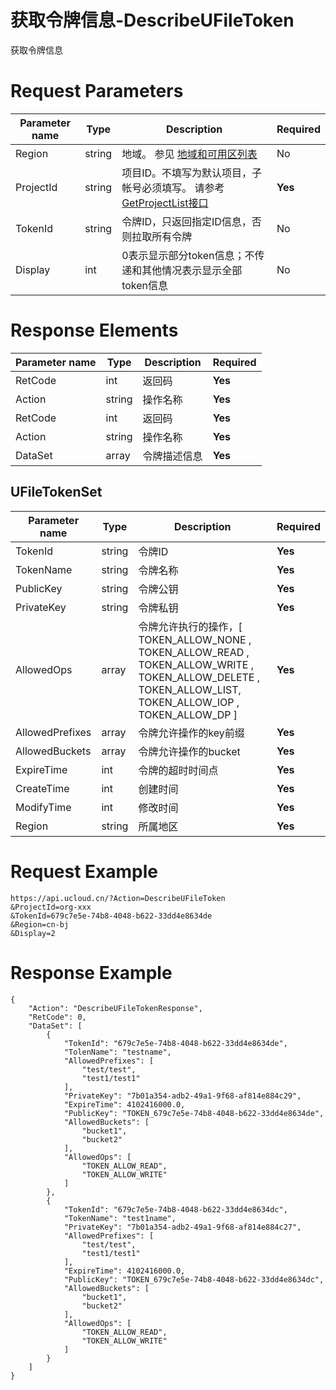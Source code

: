 # 获取令牌信息-DescribeUFileToken

获取令牌信息

# Request Parameters
|Parameter name|Type|Description|Required|
|---|---|---|---|
|Region|string|地域。 参见 [地域和可用区列表](../summary/regionlist.html)|No|
|ProjectId|string|项目ID。不填写为默认项目，子帐号必须填写。 请参考[GetProjectList接口](../summary/get_project_list.html)|**Yes**|
|TokenId|string|令牌ID，只返回指定ID信息，否则拉取所有令牌|No|
|Display|int|0表示显示部分token信息；不传递和其他情况表示显示全部token信息|No|

# Response Elements
|Parameter name|Type|Description|Required|
|---|---|---|---|
|RetCode|int|返回码|**Yes**|
|Action|string|操作名称|**Yes**|
|RetCode|int|返回码|**Yes**|
|Action|string|操作名称|**Yes**|
|DataSet|array|令牌描述信息|**Yes**|

## UFileTokenSet
|Parameter name|Type|Description|Required|
|---|---|---|---|
|TokenId|string|令牌ID|**Yes**|
|TokenName|string|令牌名称|**Yes**|
|PublicKey|string|令牌公钥|**Yes**|
|PrivateKey|string|令牌私钥|**Yes**|
|AllowedOps|array|令牌允许执行的操作，[ TOKEN_ALLOW_NONE , TOKEN_ALLOW_READ , TOKEN_ALLOW_WRITE , TOKEN_ALLOW_DELETE , TOKEN_ALLOW_LIST, TOKEN_ALLOW_IOP , TOKEN_ALLOW_DP ]|**Yes**|
|AllowedPrefixes|array|令牌允许操作的key前缀|**Yes**|
|AllowedBuckets|array|令牌允许操作的bucket|**Yes**|
|ExpireTime|int|令牌的超时时间点|**Yes**|
|CreateTime|int|创建时间|**Yes**|
|ModifyTime|int|修改时间|**Yes**|
|Region|string|所属地区|**Yes**|

# Request Example
```
https://api.ucloud.cn/?Action=DescribeUFileToken
&ProjectId=org-xxx
&TokenId=679c7e5e-74b8-4048-b622-33dd4e8634de
&Region=cn-bj
&Display=2
```

# Response Example
```
{
    "Action": "DescribeUFileTokenResponse", 
    "RetCode": 0, 
    "DataSet": [
        {
            "TokenId": "679c7e5e-74b8-4048-b622-33dd4e8634de", 
            "TolenName": "testname", 
            "AllowedPrefixes": [
                "test/test", 
                "test1/test1"
            ], 
            "PrivateKey": "7b01a354-adb2-49a1-9f68-af814e884c29", 
            "ExpireTime": 4102416000.0, 
            "PublicKey": "TOKEN_679c7e5e-74b8-4048-b622-33dd4e8634de", 
            "AllowedBuckets": [
                "bucket1", 
                "bucket2"
            ], 
            "AllowedOps": [
                "TOKEN_ALLOW_READ", 
                "TOKEN_ALLOW_WRITE"
            ]
        }, 
        {
            "TokenId": "679c7e5e-74b8-4048-b622-33dd4e8634dc", 
            "TokenName": "test1name", 
            "PrivateKey": "7b01a354-adb2-49a1-9f68-af814e884c27", 
            "AllowedPrefixes": [
                "test/test", 
                "test1/test1"
            ], 
            "ExpireTime": 4102416000.0, 
            "PublicKey": "TOKEN_679c7e5e-74b8-4048-b622-33dd4e8634dc", 
            "AllowedBuckets": [
                "bucket1", 
                "bucket2"
            ], 
            "AllowedOps": [
                "TOKEN_ALLOW_READ", 
                "TOKEN_ALLOW_WRITE"
            ]
        }
    ]
}
```


